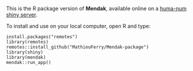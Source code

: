 This is the R package version of **Mendak**, available online on a [huma-num shiny server](https://analytics.huma-num.fr/Mathieu.Ferry/mendak/).

To install and use on your local computer, open R and type:

```
install.packages("remotes") 
library(remotes) 
remotes::install_github("MathieuFerry/Mendak-package") 
library(shiny)
library(mendak) 
mendak::run_app()
```
